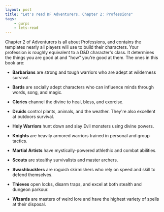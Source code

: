 ```yaml
---
layout: post
title: "Let's read DF Adventurers, Chapter 2: Professions"
tags:
    - gurps
    - lets-read
---
```



Chapter 2 of Adventurers is all about Professions, and contains the templates
nearly all players will use to build their characters. Your profession is
roughly equivalent to a D&D character's class. It determines the things you are
good at and "how" you're good at them. The ones in this book are:

- **Barbarians** are strong and tough warriors who are adept at wilderness
  survival.

- **Bards** are socially adept characters who can influence minds through words,
  song, and magic.

- **Clerics** channel the divine to heal, bless, and exorcise.

- **Druids** control plants, animals, and the weather. They're also excellent at
  outdoors survival.

- **Holy Warriors** hunt down and slay Evil monsters using divine powers.

- **Knights** are heavily armored warriors trained in personal and group
  tactics.

- **Martial Artists** have mystically-powered athlethic and combat abilities.

- **Scouts** are stealthy survivalists and master archers.

- **Swashbucklers** are roguish skirmishers who rely on speed and skill to
  defend themselves.

- **Thieves** open locks, disarm traps, and excel at both stealth and dungeon
  parkour.

- **Wizards** are masters of weird lore and have the highest variety of spells
  at their disposal.
